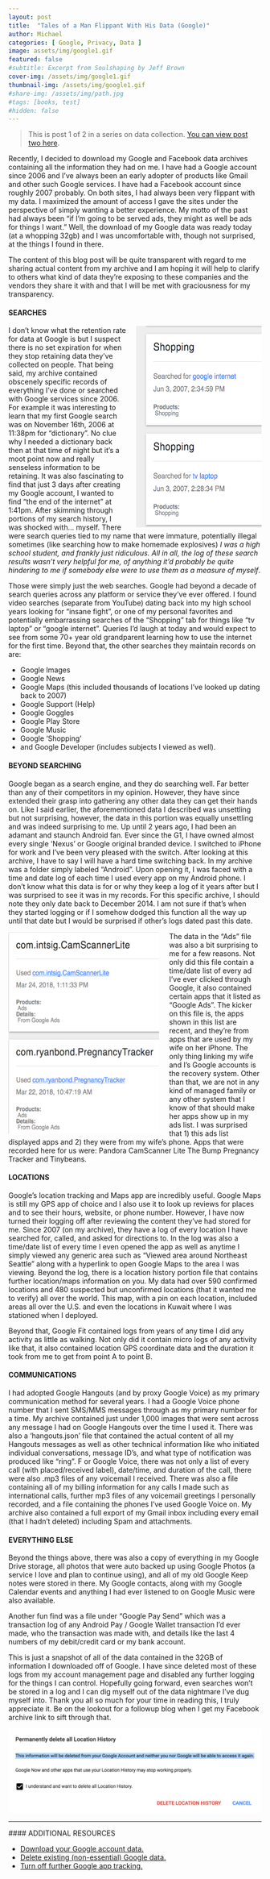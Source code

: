```yaml
---
layout: post
title:  "Tales of a Man Flippant With His Data (Google)"
author: Michael
categories: [ Google, Privacy, Data ]
image: assets/img/google1.gif
featured: false
#subtitle: Excerpt from Soulshaping by Jeff Brown
cover-img: /assets/img/google1.gif
thumbnail-img: /assets/img/google1.gif
#share-img: /assets/img/path.jpg
#tags: [books, test]
#hidden: false
---
```

<!--<p><center><img src="/assets/img/google1.gif"></center>-->
<p><blockquote>This is post 1 of 2 in a series on data collection. <a href="/data-facebook/">You can view post two here</a>.</blockquote></p>

Recently, I decided to download my Google and Facebook data archives containing all the information they had on me. I have had a Google account since 2006 and I’ve always been an early adopter of products like Gmail and other such Google services. I have had a Facebook account since roughly 2007 probably. On both sites, I had always been very flippant with my data. I maximized the amount of access I gave the sites under the perspective of simply wanting a better experience. My motto of the past had always been “if I’m going to be served ads, they might as well be ads for things I want.” Well, the download of my Google data was ready today (at a whopping 32gb) and I was uncomfortable with, though not surprised, at the things I found in there.

The content of this blog post will be quite transparent with regard to me sharing actual content from my archive and I am hoping it will help to clarify to others what kind of data they’re exposing to these companies and the vendors they share it with and that I will be met with graciousness for my transparency.

#### SEARCHES

<img src="/assets/img/google3.png" width="250" height="400" style="float: right; margin-left: 20px; margin-bottom: 5px">
I don’t know what the retention rate for data at Google is but I suspect there is no set expiration for when they stop retaining data they’ve collected on people. That being said, my archive contained obscenely specific records of everything I’ve done or searched with Google services since 2006. For example it was interesting to learn that my first Google search was on November 16th, 2006 at 11:38pm for “dictionary”. No clue why I needed a dictionary back then at that time of night but it’s a moot point now and really senseless information to be retaining. It was also fascinating to find that just 3 days after creating my Google account, I wanted to find “the end of the internet” at 1:41pm. After skimming through portions of my search history, I was shocked with… myself. There were search queries tied to my name that were immature, potentially illegal sometimes (like searching how to make homemade explosives) <i>I was a high school student, and frankly just ridiculous. All in all, the log of these search results wasn’t very helpful for me, of anything it’d probably be quite hindering to me if somebody else were to use them as a measure of myself</i>.

Those were simply just the web searches. Google had beyond a decade of search queries across any platform or service they’ve ever offered. I found video searches (separate from YouTube) dating back into my high school years looking for “insane fight”, or one of my personal favorites and potentially embarrassing searches of the “Shopping” tab for things like “tv laptop” or “google internet”. Queries I’d laugh at today and would expect to see from some 70+ year old grandparent learning how to use the internet for the first time. Beyond that, the other searches they maintain records on are:
<ul>
<li>Google Images</li>
<li>Google News</li>
<li>Google Maps (this included thousands of locations I’ve looked up dating back to 2007)</li>
<li>Google Support (Help)</li>
<li>Google Goggles</li>
<li>Google Play Store</li>
<li>Google Music</li>
<li>Google ‘Shopping’</li>
<li>and Google Developer (includes subjects I viewed as well).</li>
</ul>

#### BEYOND SEARCHING

Google began as a search engine, and they do searching well. Far better than any of their competitors in my opinion. However, they have since extended their grasp into gathering any other data they can get their hands on. Like I said earlier, the aforementioned data I described was unsettling but not surprising, however, the data in this portion was equally unsettling and was indeed surprising to me.
Up until 2 years ago, I had been an adamant and staunch Android fan. Ever since the G1, I have owned almost every single ‘Nexus’ or Google original branded device. I switched to iPhone for work and I’ve been very pleased with the switch. After looking at this archive, I have to say I will have a hard time switching back. In my archive was a folder simply labeled “Android”. Upon opening it, I was faced with a time and date log of each time I used every app on my Android phone. I don’t know what this data is for or why they keep a log of it years after but I was surprised to see it was in my records. For this specific archive, I should note they only date back to December 2014. I am not sure if that’s when they started logging or if I somehow dodged this function all the way up until that date but I would be surprised if other’s logs dated past this date.

<img src="/assets/img/google4.png" width="300" height="400" style="float: left; margin-right: 20px; margin-bottom: 5px margin-top: 5px">

The data in the “Ads” file was also a bit surprising to me for a few reasons. Not only did this file contain a time/date list of every ad I’ve ever clicked through Google, it also contained certain apps that it listed as “Google Ads”. The kicker on this file is, the apps shown in this list are recent, and they’re from apps that are used by my wife on her iPhone. The only thing linking my wife and I’s Google accounts is the recovery system. Other than that, we are not in any kind of managed family or any other system that I know of that should make her apps show up in my ads list. I was surprised that 1) this ads list displayed apps and 2) they were from my wife’s phone. Apps that were recorded here for us were:
Pandora
CamScanner Lite
The Bump
Pregnancy Tracker
and Tinybeans.

#### LOCATIONS

Google’s location tracking and Maps app are incredibly useful. Google Maps is still my GPS app of choice and I also use it to look up reviews for places and to see their hours, website, or phone number. However, I have now turned their logging off after reviewing the content they’ve had stored for me. Since 2007 (on my archive), they have a log of every location I have searched for, called, and asked for directions to. In the log was also a time/date list of every time I even opened the app as well as anytime I simply viewed any generic area such as “Viewed area around Northeast Seattle” along with a hyperlink to open Google Maps to the area I was viewing. Beyond the log, there is a location history portion file that contains further location/maps information on you. My data had over 590 confirmed locations and 480 suspected but unconfirmed locations (that it wanted me to verify) all over the world. This map, with a pin on each location, included areas all over the U.S. and even the locations in Kuwait where I was stationed when I deployed.

Beyond that, Google Fit contained logs from years of any time I did any activity as little as walking. Not only did it contain micro logs of any activity like that, it also contained location GPS coordinate data and the duration it took from me to get from point A to point B.

#### COMMUNICATIONS

I had adopted Google Hangouts (and by proxy Google Voice) as my primary communication method for several years. I had a Google Voice phone number that I sent SMS/MMS messages through as my primary number for a time. My archive contained just under 1,000 images that were sent across any message I had on Google Hangouts over the time I used it. There was also a ‘hangouts.json’ file that contained the actual content of all my Hangouts messages as well as other technical information like who initiated individual conversations, message ID’s, and what type of notification was produced like “ring”.
F
or Google Voice, there was not only a list of every call (with placed/received label), date/time, and duration of the call, there were also .mp3 files of any voicemail I received. There was also a file containing all of my billing information for any calls I made such as international calls, further mp3 files of any voicemail greetings I personally recorded, and a file containing the phones I’ve used Google Voice on.
My archive also contained a full export of my Gmail inbox including every email (that I hadn’t deleted) including Spam and attachments.

#### EVERYTHING ELSE

Beyond the things above, there was also a copy of everything in my Google Drive storage, all photos that were auto backed up using Google Photos (a service I love and plan to continue using), and all of my old Google Keep notes were stored in there. My Google contacts, along with my Google Calendar events and anything I had ever listened to on Google Music were also available.

Another fun find was a file under “Google Pay Send” which was a transaction log of any Android Pay / Google Wallet transaction I’d ever made, who the transaction was made with, and details like the last 4 numbers of my debit/credit card or my bank account.

This is just a snapshot of all of the data contained in the 32GB of information I downloaded off of Google. I have since deleted most of these logs from my account management page and disabled any further logging for the things I can control. Hopefully going forward, even searches won’t be stored in a log and I can dig myself out of the data nightmare I’ve dug myself into. Thank you all so much for your time in reading this, I truly appreciate it. Be on the lookout for a followup blog when I get my Facebook archive link to sift through that.
<p><center><img src="/assets/img/google5.png"></center>
<hr>
#### ADDITIONAL RESOURCES

<ul>
<li><a href="https://takeout.google.com/settings/takeout/">Download your Google account data.</a></li>
<li><a href="https://myactivity.google.com/delete-activity">Delete existing (non-essential) Google data.</a></li>
<li><a href="https://myaccount.google.com/activitycontrols">Turn off further Google app tracking.</a></li>
</ul>
